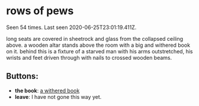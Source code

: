 # rows of pews

Seen 54 times. Last seen 2020-06-25T23:01:19.411Z.

long seats are covered in sheetrock and glass from the collapsed ceiling above. a wooden altar stands above the room with a big and withered book on it. behind this is a fixture of a starved man with his arms outstretched, his wrists and feet driven through with nails to crossed wooden beams.

## Buttons:

- **the book**: [a withered book](a-withered-book-nn8ete.md)
- **leave**: I have not gone this way yet.
